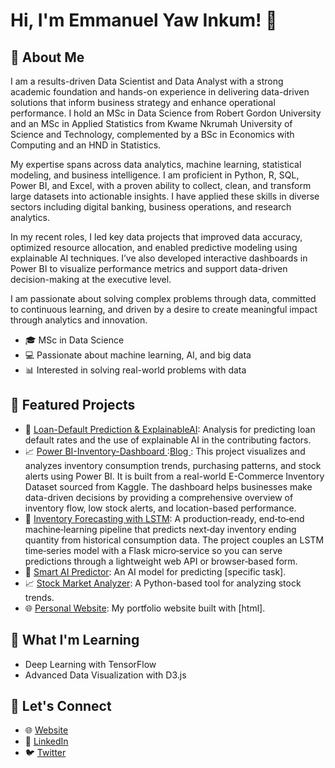 # Hi, I'm Emmanuel Yaw Inkum! 👋

## 🌟 About Me
I am a results-driven Data Scientist and Data Analyst with a strong academic foundation and hands-on experience in delivering data-driven solutions that inform business strategy and enhance operational performance. I hold an MSc in Data Science from Robert Gordon University and an MSc in Applied Statistics from Kwame Nkrumah University of Science and Technology, complemented by a BSc in Economics with Computing and an HND in Statistics.

My expertise spans across data analytics, machine learning, statistical modeling, and business intelligence. I am proficient in Python, R, SQL, Power BI, and Excel, with a proven ability to collect, clean, and transform large datasets into actionable insights. I have applied these skills in diverse sectors including digital banking, business operations, and research analytics.

In my recent roles, I led key data projects that improved data accuracy, optimized resource allocation, and enabled predictive modeling using explainable AI techniques. I’ve also developed interactive dashboards in Power BI to visualize performance metrics and support data-driven decision-making at the executive level.

I am passionate about solving complex problems through data, committed to continuous learning, and driven by a desire to create meaningful impact through analytics and innovation.
- 🎓 MSc in Data Science
- 💻 Passionate about machine learning, AI, and big data
- 📊 Interested in solving real-world problems with data

## 🔭 Featured Projects
- 🧠 [Loan-Default Prediction & ExplainableAI](https://inkumsah2012.shinyapps.io/Loan/): Analysis for predicting loan default rates and the use of explainable AI in the contributing factors.
- 📈 [Power BI-Inventory-Dashboard ](https://github.com/inkumsah2012/Powerbi-inventory-dashboard)   :[Blog   ](https://inkumsah2012.github.io/Powerbi-inventory-dashboard): This project visualizes and analyzes inventory consumption trends, purchasing patterns, and stock alerts using Power BI. It is built from a real-world E-Commerce Inventory Dataset sourced from Kaggle. The dashboard helps businesses make data-driven decisions by providing a comprehensive overview of inventory flow, low stock alerts, and location-based performance.
- 🧠 [Inventory Forecasting with LSTM](https://github.com/inkumsah2012/inventory-flask-app): A production‑ready, end‑to‑end machine‑learning pipeline that predicts next‑day inventory ending quantity from historical consumption data. The project couples an LSTM time‑series model with a Flask micro‑service so you can serve predictions through a lightweight web API or browser‑based form.
- 🧠 [Smart AI Predictor](https://github.com/inkumsah2012/smart-ai-predictor): An AI model for predicting [specific task].
- 📈 [Stock Market Analyzer](https://github.com/inkumsah2012/stock-market-analyzer): A Python-based tool for analyzing stock trends.
- 🌐 [Personal Website]([https://inkumsah2012.github.io/](https://inkumsah2012.github.io/emmanuelinkum/)): My portfolio website built with [html].

## 🌱 What I'm Learning
- Deep Learning with TensorFlow
- Advanced Data Visualization with D3.js

## 🚀 Let's Connect
- 🌐 [Website](https://inkumsah2012.github.io/emmanuelinkum/)
- 💼 [LinkedIn](https://www.linkedin.com/in/emmanuel-yaw-inkum-769bb1125)
- 🐦 [Twitter](https://twitter.com/yourhandle)
